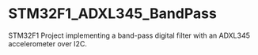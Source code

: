 # STM32F1_ADXL345_BandPass
STM32F1 Project implementing a band-pass digital filter with an ADXL345 accelerometer over I2C.
